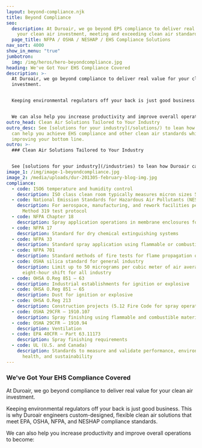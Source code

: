 ```yaml
---
layout: beyond-compliance.njk
title: Beyond Compliance
seo:
  description: At Duroair, we go beyond EPS compliance to deliver real value for
    your clean air investment, meeting and exceeding clean air standards.
  page_title: NFPA / OSHA / NESHAP / EHS Compliance Solutions
nav_sort: 4000
show_in_menu: "true"
jumbotron:
  img: /img/heros/hero-beyondcompliance.jpg
heading: We've Got Your EHS Compliance Covered
description: >-
  At Duroair, we go beyond compliance to deliver real value for your clean air
  investment.


  Keeping environmental regulators off your back is just good business. This is why Duroair engineers custom-designed, flexible clean air solutions that meet EPA, OSHA, NFPA, and NESHAP compliance standards.


  We can also help you increase productivity and improve overall operations to become:
outro_head: Clean Air Solutions Tailored to Your Industry
outro_desc: See [solutions for your industry](/solutions/) to lean how Duroair
  can help you achieve EHS compliance and other clean air standards while
  improving your bottom line.
outro: >-
  ### Clean Air Solutions Tailored to Your Industry


  See [solutions for your industry](/industries) to lean how Duroair can help you achieve EHS compliance and other clean air standards while improving your bottom line.
image_1: /img/image-1-beyondcompliance.jpg
image_2: /media/uploads/dur-201305-february-blog-img.jpg
compliance:
  - code: ISO6 temperature and humidity control
    description: ISO class clean room typically measures micron sizes 5.0µ, 0.5µ and 0.3µ
  - code: National Emission Standards for Hazardous Air Pollutants (NESHAP)
    description: For aerospace, manufacturing, and rework facilities per EPA’s
      Method 319 test protocol
  - code: NFPA Chapter 18
    description: Spray application operations in membrane enclosures for fire suppression
  - code: NFPA 17
    description: Standard for dry chemical extinguishing systems
  - code: NFPA 33
    description: Standard spray application using flammable or combustible materials
  - code: NFPA 701
    description: Standard methods of fire tests for flame propagation of textiles and films
  - code: OSHA silica standard for general industry
    description: Limit up to 50 micrograms per cubic meter of air averaged during an
      eight-hour shift for all industry
  - code: OHSA O.Reg 851 – 63
    description: Industrial establishments for ignition or explosive
  - code: OHSA O.Reg 851 – 65
    description: Dust for ignition or explosive
  - code: OHSA O.Reg 213
    description: Construction projects (5.12 Fire Code for spray operation)
  - code: OSHA 29CFR – 1910.107
    description: Spray finishing using flammable and combustible material
  - code: OSHA 29CFR – 1910.94
    description: Ventilation
  - code: EPA 40CFR – Part 63.11173
    description: Spray finishing requirements
  - code: UL (U.S. and Canada)
    description: Standards to measure and validate performance, environmental
      health, and sustainability
---
```

### We've Got Your EHS Compliance Covered

At Duroair, we go beyond compliance to deliver real value for your clean air investment.

Keeping environmental regulators off your back is just good business. This is why Duroair engineers custom-designed, flexible clean air solutions that meet EPA, OSHA, NFPA, and NESHAP compliance standards.

We can also help you increase productivity and improve overall operations to become: